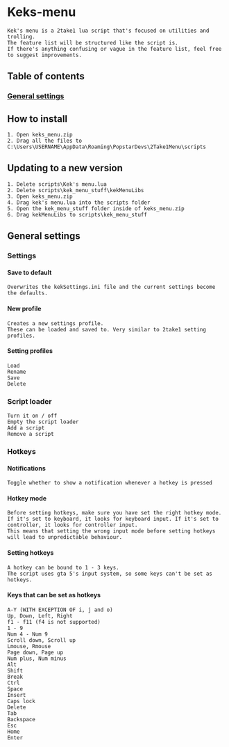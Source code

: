 # Keks-menu
	Kek's menu is a 2take1 lua script that's focused on utilities and trolling.
	The feature list will be structured like the script is.
	If there's anything confusing or vague in the feature list, feel free to suggest improvements.

## Table of contents

### [General settings](#General-settings)

## How to install
	1. Open keks_menu.zip
	2. Drag all the files to C:\Users\USERNAME\AppData\Roaming\PopstarDevs\2Take1Menu\scripts

## Updating to a new version
	1. Delete scripts\Kek's menu.lua
	2. Delete scripts\kek_menu_stuff\kekMenuLibs
	3. Open keks_menu.zip
	4. Drag kek's menu.lua into the scripts folder
	5. Open the kek_menu_stuff folder inside of keks_menu.zip
	6. Drag kekMenuLibs to scripts\kek_menu_stuff

## General settings

### Settings

#### Save to default
	Overwrites the kekSettings.ini file and the current settings become the defaults.

#### New profile
	Creates a new settings profile.
	These can be loaded and saved to. Very similar to 2take1 setting profiles.

#### Setting profiles
	Load
	Rename
	Save
	Delete

### Script loader
	Turn it on / off
	Empty the script loader
	Add a script
	Remove a script

### Hotkeys

#### Notifications
	Toggle whether to show a notification whenever a hotkey is pressed

#### Hotkey mode
	Before setting hotkeys, make sure you have set the right hotkey mode.
	If it's set to keyboard, it looks for keyboard input. If it's set to controller, it looks for controller input.
	This means that setting the wrong input mode before setting hotkeys will lead to unpredictable behaviour.

#### Setting hotkeys
	A hotkey can be bound to 1 - 3 keys.
	The script uses gta 5's input system, so some keys can't be set as hotkeys.

#### Keys that can be set as hotkeys
	A-Y (WITH EXCEPTION OF i, j and o)
	Up, Down, Left, Right
	f1 - f11 (f4 is not supported)
	1 - 9
	Num 4 - Num 9
	Scroll down, Scroll up
	Lmouse, Rmouse
	Page down, Page up
	Num plus, Num minus
	Alt
	Shift
	Break
	Ctrl
	Space
	Insert
	Caps lock
	Delete
	Tab
	Backspace
	Esc
	Home
	Enter
